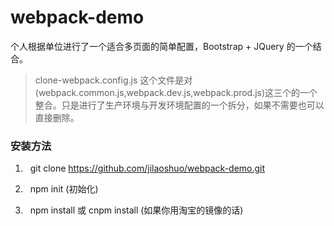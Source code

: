 # webpack-demo
个人根据单位进行了一个适合多页面的简单配置，Bootstrap + JQuery 的一个结合。

> clone-webpack.config.js 这个文件是对(webpack.common.js,webpack.dev.js,webpack.prod.js)这三个的一个整合。只是进行了生产环境与开发环境配置的一个拆分，如果不需要也可以直接删除。

### 安装方法
1.   git clone https://github.com/jilaoshuo/webpack-demo.git

2.   npm init (初始化)

3.   npm install 或 cnpm install (如果你用淘宝的镜像的话)
